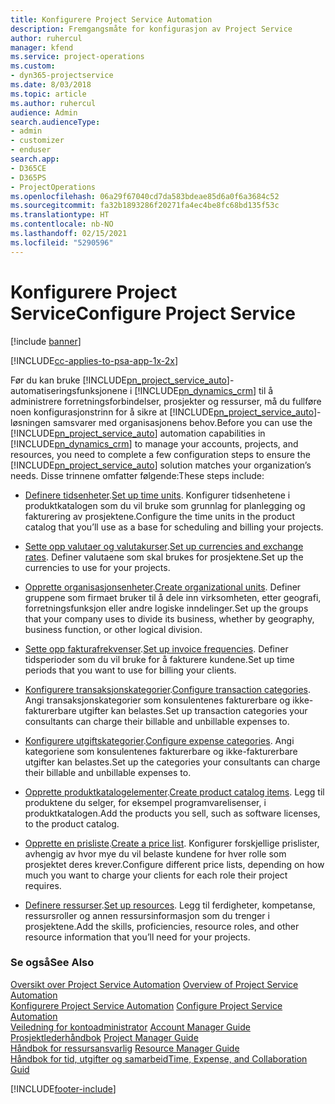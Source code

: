 ```yaml
---
title: Konfigurere Project Service Automation
description: Fremgangsmåte for konfigurasjon av Project Service
author: ruhercul
manager: kfend
ms.service: project-operations
ms.custom:
- dyn365-projectservice
ms.date: 8/03/2018
ms.topic: article
ms.author: ruhercul
audience: Admin
search.audienceType:
- admin
- customizer
- enduser
search.app:
- D365CE
- D365PS
- ProjectOperations
ms.openlocfilehash: 06a29f67040cd7da583bdeae85d6a0f6a3684c52
ms.sourcegitcommit: fa32b1893286f20271fa4ec4be8fc68bd135f53c
ms.translationtype: HT
ms.contentlocale: nb-NO
ms.lasthandoff: 02/15/2021
ms.locfileid: "5290596"
---
```

# <a name="configure-project-service"></a><span data-ttu-id="32a8c-103">Konfigurere Project Service</span><span class="sxs-lookup"><span data-stu-id="32a8c-103">Configure Project Service</span></span>

[!include [banner](../includes/psa-now-project-operations.md)]

[!INCLUDE[cc-applies-to-psa-app-1x-2x](../includes/cc-applies-to-psa-app-1x-2x.md)]

<span data-ttu-id="32a8c-104">Før du kan bruke [!INCLUDE[pn_project_service_auto](../includes/pn-project-service-auto.md)]-automatiseringsfunksjonene i [!INCLUDE[pn_dynamics_crm](../includes/pn-dynamics-crm.md)] til å administrere forretningsforbindelser, prosjekter og ressurser, må du fullføre noen konfigurasjonstrinn for å sikre at [!INCLUDE[pn_project_service_auto](../includes/pn-project-service-auto.md)]-løsningen samsvarer med organisasjonens behov.</span><span class="sxs-lookup"><span data-stu-id="32a8c-104">Before you can use the [!INCLUDE[pn_project_service_auto](../includes/pn-project-service-auto.md)] automation capabilities in [!INCLUDE[pn_dynamics_crm](../includes/pn-dynamics-crm.md)] to manage your accounts, projects, and resources, you need to complete a few configuration steps to ensure the [!INCLUDE[pn_project_service_auto](../includes/pn-project-service-auto.md)] solution matches your organization’s needs.</span></span> <span data-ttu-id="32a8c-105">Disse trinnene omfatter følgende:</span><span class="sxs-lookup"><span data-stu-id="32a8c-105">These steps include:</span></span>  
  
-   <span data-ttu-id="32a8c-106">[Definere tidsenheter](../psa/set-up-time-units.md).</span><span class="sxs-lookup"><span data-stu-id="32a8c-106">[Set up time units](../psa/set-up-time-units.md).</span></span> <span data-ttu-id="32a8c-107">Konfigurer tidsenhetene i produktkatalogen som du vil bruke som grunnlag for planlegging og fakturering av prosjektene.</span><span class="sxs-lookup"><span data-stu-id="32a8c-107">Configure the time units in the product catalog that you’ll use as a base for scheduling and billing your projects.</span></span>  
  
-   <span data-ttu-id="32a8c-108">[Sette opp valutaer og valutakurser](../psa/set-up-currencies-exchange-rates.md).</span><span class="sxs-lookup"><span data-stu-id="32a8c-108">[Set up currencies and exchange rates](../psa/set-up-currencies-exchange-rates.md).</span></span> <span data-ttu-id="32a8c-109">Definer valutaene som skal brukes for prosjektene.</span><span class="sxs-lookup"><span data-stu-id="32a8c-109">Set up the currencies to use for your projects.</span></span>  
  
-   <span data-ttu-id="32a8c-110">[Opprette organisasjonsenheter](../psa/create-organizational-units.md).</span><span class="sxs-lookup"><span data-stu-id="32a8c-110">[Create organizational units](../psa/create-organizational-units.md).</span></span> <span data-ttu-id="32a8c-111">Definer gruppene som firmaet bruker til å dele inn virksomheten, etter geografi, forretningsfunksjon eller andre logiske inndelinger.</span><span class="sxs-lookup"><span data-stu-id="32a8c-111">Set up the groups that your company uses to divide its business, whether by geography, business function, or other logical division.</span></span>  
  
-   <span data-ttu-id="32a8c-112">[Sette opp fakturafrekvenser](../psa/set-up-invoice-frequencies.md).</span><span class="sxs-lookup"><span data-stu-id="32a8c-112">[Set up invoice frequencies](../psa/set-up-invoice-frequencies.md).</span></span> <span data-ttu-id="32a8c-113">Definer tidsperioder som du vil bruke for å fakturere kundene.</span><span class="sxs-lookup"><span data-stu-id="32a8c-113">Set up time periods that you want to use for billing your clients.</span></span>  
  
-   <span data-ttu-id="32a8c-114">[Konfigurere transaksjonskategorier](../psa/configure-transaction-categories.md).</span><span class="sxs-lookup"><span data-stu-id="32a8c-114">[Configure transaction categories](../psa/configure-transaction-categories.md).</span></span> <span data-ttu-id="32a8c-115">Angi transaksjonskategorier som konsulentenes fakturerbare og ikke-fakturerbare utgifter kan belastes.</span><span class="sxs-lookup"><span data-stu-id="32a8c-115">Set up transaction categories your consultants can charge their billable and unbillable expenses to.</span></span>  
  
-   <span data-ttu-id="32a8c-116">[Konfigurere utgiftskategorier](../psa/configure-expense-categories.md).</span><span class="sxs-lookup"><span data-stu-id="32a8c-116">[Configure expense categories](../psa/configure-expense-categories.md).</span></span> <span data-ttu-id="32a8c-117">Angi kategoriene som konsulentenes fakturerbare og ikke-fakturerbare utgifter kan belastes.</span><span class="sxs-lookup"><span data-stu-id="32a8c-117">Set up the categories your consultants can charge their billable and unbillable expenses to.</span></span>  
  
-   <span data-ttu-id="32a8c-118">[Opprette produktkatalogelementer](../psa/create-product-catalog-items.md).</span><span class="sxs-lookup"><span data-stu-id="32a8c-118">[Create product catalog items](../psa/create-product-catalog-items.md).</span></span> <span data-ttu-id="32a8c-119">Legg til produktene du selger, for eksempel programvarelisenser, i produktkatalogen.</span><span class="sxs-lookup"><span data-stu-id="32a8c-119">Add the products you sell, such as software licenses, to the product catalog.</span></span>  
  
-   <span data-ttu-id="32a8c-120">[Opprette en prisliste](../psa/create-price-list.md).</span><span class="sxs-lookup"><span data-stu-id="32a8c-120">[Create a price list](../psa/create-price-list.md).</span></span> <span data-ttu-id="32a8c-121">Konfigurer forskjellige prislister, avhengig av hvor mye du vil belaste kundene for hver rolle som prosjektet deres krever.</span><span class="sxs-lookup"><span data-stu-id="32a8c-121">Configure different price lists, depending on how much you want to charge your clients for each role their project requires.</span></span>  
  
-   <span data-ttu-id="32a8c-122">[Definere ressurser](../psa/set-up-resources.md).</span><span class="sxs-lookup"><span data-stu-id="32a8c-122">[Set up resources](../psa/set-up-resources.md).</span></span> <span data-ttu-id="32a8c-123">Legg til ferdigheter, kompetanse, ressursroller og annen ressursinformasjon som du trenger i prosjektene.</span><span class="sxs-lookup"><span data-stu-id="32a8c-123">Add the skills, proficiencies, resource roles, and other resource information that you’ll need for your projects.</span></span>  
  
### <a name="see-also"></a><span data-ttu-id="32a8c-124">Se også</span><span class="sxs-lookup"><span data-stu-id="32a8c-124">See Also</span></span>  
 <span data-ttu-id="32a8c-125">[Oversikt over Project Service Automation](../psa/overview.md) </span><span class="sxs-lookup"><span data-stu-id="32a8c-125">[Overview of Project Service Automation](../psa/overview.md) </span></span>  
 <span data-ttu-id="32a8c-126">[Konfigurere Project Service Automation](../psa/configure.md) </span><span class="sxs-lookup"><span data-stu-id="32a8c-126">[Configure Project Service Automation](../psa/configure.md) </span></span>  
 <span data-ttu-id="32a8c-127">[Veiledning for kontoadministrator](../psa/account-manager-guide.md) </span><span class="sxs-lookup"><span data-stu-id="32a8c-127">[Account Manager Guide](../psa/account-manager-guide.md) </span></span>  
 <span data-ttu-id="32a8c-128">[Prosjektlederhåndbok](../psa/project-manager-guide.md) </span><span class="sxs-lookup"><span data-stu-id="32a8c-128">[Project Manager Guide](../psa/project-manager-guide.md) </span></span>  
 <span data-ttu-id="32a8c-129">[Håndbok for ressursansvarlig](../psa/resource-manager-guide.md) </span><span class="sxs-lookup"><span data-stu-id="32a8c-129">[Resource Manager Guide](../psa/resource-manager-guide.md) </span></span>  
 [<span data-ttu-id="32a8c-130">Håndbok for tid, utgifter og samarbeid</span><span class="sxs-lookup"><span data-stu-id="32a8c-130">Time, Expense, and Collaboration Guid</span></span>](../psa/time-expense-collaboration-guide.md)


[!INCLUDE[footer-include](../includes/footer-banner.md)]